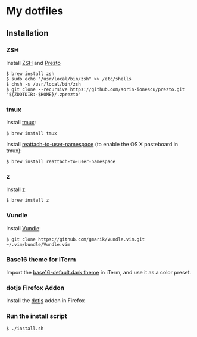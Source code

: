 # My dotfiles

## Installation

### ZSH

Install [ZSH](http://www.zsh.org/) and [Prezto]()

```
$ brew install zsh
$ sudo echo "/usr/local/bin/zsh" >> /etc/shells
$ chsh -s /usr/local/bin/zsh
$ git clone --recursive https://github.com/sorin-ionescu/prezto.git "${ZDOTDIR:-$HOME}/.zprezto"
```

### tmux

Install [tmux](http://tmux.sourceforge.net/):

```
$ brew install tmux
```

Install [reattach-to-user-namespace](https://github.com/ChrisJohnsen/tmux-MacOSX-pasteboard) (to enable the OS X pasteboard in tmux):

```
$ brew install reattach-to-user-namespace
```

### z

Install [z](https://github.com/rupa/z):

```
$ brew install z
```

### Vundle

Install [Vundle](https://github.com/gmarik/Vundle.vim):

```
$ git clone https://github.com/gmarik/Vundle.vim.git ~/.vim/bundle/Vundle.vim
```

### Base16 theme for iTerm

Import the [base16-default.dark theme](https://github.com/chriskempson/base16-iterm2) in iTerm, and use it as a color preset.


### dotjs Firefox Addon

Install the [dotjs](https://github.com/rlr/dotjs-addon) addon in Firefox

### Run the install script

```
$ ./install.sh
```
